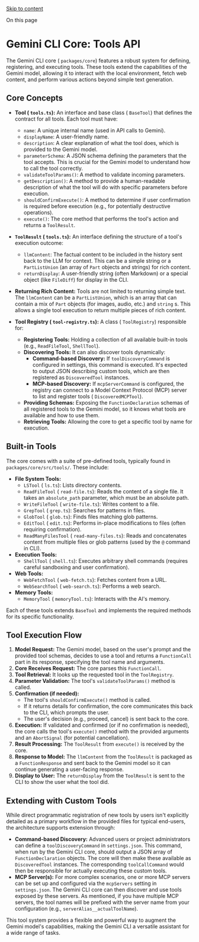 [Skip to content](https://gemini-cli.xyz/docs/en/core/tools-api#VPContent)

On this page

# Gemini CLI Core: Tools API [​](https://gemini-cli.xyz/docs/en/core/tools-api\#gemini-cli-core-tools-api)

The Gemini CLI core ( `packages/core`) features a robust system for defining, registering, and executing tools. These tools extend the capabilities of the Gemini model, allowing it to interact with the local environment, fetch web content, and perform various actions beyond simple text generation.

## Core Concepts [​](https://gemini-cli.xyz/docs/en/core/tools-api\#core-concepts)

- **Tool ( `tools.ts`):** An interface and base class ( `BaseTool`) that defines the contract for all tools. Each tool must have:

  - `name`: A unique internal name (used in API calls to Gemini).
  - `displayName`: A user-friendly name.
  - `description`: A clear explanation of what the tool does, which is provided to the Gemini model.
  - `parameterSchema`: A JSON schema defining the parameters that the tool accepts. This is crucial for the Gemini model to understand how to call the tool correctly.
  - `validateToolParams()`: A method to validate incoming parameters.
  - `getDescription()`: A method to provide a human-readable description of what the tool will do with specific parameters before execution.
  - `shouldConfirmExecute()`: A method to determine if user confirmation is required before execution (e.g., for potentially destructive operations).
  - `execute()`: The core method that performs the tool's action and returns a `ToolResult`.
- **`ToolResult` ( `tools.ts`):** An interface defining the structure of a tool's execution outcome:

  - `llmContent`: The factual content to be included in the history sent back to the LLM for context. This can be a simple string or a `PartListUnion` (an array of `Part` objects and strings) for rich content.
  - `returnDisplay`: A user-friendly string (often Markdown) or a special object (like `FileDiff`) for display in the CLI.
- **Returning Rich Content:** Tools are not limited to returning simple text. The `llmContent` can be a `PartListUnion`, which is an array that can contain a mix of `Part` objects (for images, audio, etc.) and `string` s. This allows a single tool execution to return multiple pieces of rich content.

- **Tool Registry ( `tool-registry.ts`):** A class ( `ToolRegistry`) responsible for:

  - **Registering Tools:** Holding a collection of all available built-in tools (e.g., `ReadFileTool`, `ShellTool`).
  - **Discovering Tools:** It can also discover tools dynamically:
    - **Command-based Discovery:** If `toolDiscoveryCommand` is configured in settings, this command is executed. It's expected to output JSON describing custom tools, which are then registered as `DiscoveredTool` instances.
    - **MCP-based Discovery:** If `mcpServerCommand` is configured, the registry can connect to a Model Context Protocol (MCP) server to list and register tools ( `DiscoveredMCPTool`).
  - **Providing Schemas:** Exposing the `FunctionDeclaration` schemas of all registered tools to the Gemini model, so it knows what tools are available and how to use them.
  - **Retrieving Tools:** Allowing the core to get a specific tool by name for execution.

## Built-in Tools [​](https://gemini-cli.xyz/docs/en/core/tools-api\#built-in-tools)

The core comes with a suite of pre-defined tools, typically found in `packages/core/src/tools/`. These include:

- **File System Tools:**
  - `LSTool` ( `ls.ts`): Lists directory contents.
  - `ReadFileTool` ( `read-file.ts`): Reads the content of a single file. It takes an `absolute_path` parameter, which must be an absolute path.
  - `WriteFileTool` ( `write-file.ts`): Writes content to a file.
  - `GrepTool` ( `grep.ts`): Searches for patterns in files.
  - `GlobTool` ( `glob.ts`): Finds files matching glob patterns.
  - `EditTool` ( `edit.ts`): Performs in-place modifications to files (often requiring confirmation).
  - `ReadManyFilesTool` ( `read-many-files.ts`): Reads and concatenates content from multiple files or glob patterns (used by the `@` command in CLI).
- **Execution Tools:**
  - `ShellTool` ( `shell.ts`): Executes arbitrary shell commands (requires careful sandboxing and user confirmation).
- **Web Tools:**
  - `WebFetchTool` ( `web-fetch.ts`): Fetches content from a URL.
  - `WebSearchTool` ( `web-search.ts`): Performs a web search.
- **Memory Tools:**
  - `MemoryTool` ( `memoryTool.ts`): Interacts with the AI's memory.

Each of these tools extends `BaseTool` and implements the required methods for its specific functionality.

## Tool Execution Flow [​](https://gemini-cli.xyz/docs/en/core/tools-api\#tool-execution-flow)

1. **Model Request:** The Gemini model, based on the user's prompt and the provided tool schemas, decides to use a tool and returns a `FunctionCall` part in its response, specifying the tool name and arguments.
2. **Core Receives Request:** The core parses this `FunctionCall`.
3. **Tool Retrieval:** It looks up the requested tool in the `ToolRegistry`.
4. **Parameter Validation:** The tool's `validateToolParams()` method is called.
5. **Confirmation (if needed):**
   - The tool's `shouldConfirmExecute()` method is called.
   - If it returns details for confirmation, the core communicates this back to the CLI, which prompts the user.
   - The user's decision (e.g., proceed, cancel) is sent back to the core.
6. **Execution:** If validated and confirmed (or if no confirmation is needed), the core calls the tool's `execute()` method with the provided arguments and an `AbortSignal` (for potential cancellation).
7. **Result Processing:** The `ToolResult` from `execute()` is received by the core.
8. **Response to Model:** The `llmContent` from the `ToolResult` is packaged as a `FunctionResponse` and sent back to the Gemini model so it can continue generating a user-facing response.
9. **Display to User:** The `returnDisplay` from the `ToolResult` is sent to the CLI to show the user what the tool did.

## Extending with Custom Tools [​](https://gemini-cli.xyz/docs/en/core/tools-api\#extending-with-custom-tools)

While direct programmatic registration of new tools by users isn't explicitly detailed as a primary workflow in the provided files for typical end-users, the architecture supports extension through:

- **Command-based Discovery:** Advanced users or project administrators can define a `toolDiscoveryCommand` in `settings.json`. This command, when run by the Gemini CLI core, should output a JSON array of `FunctionDeclaration` objects. The core will then make these available as `DiscoveredTool` instances. The corresponding `toolCallCommand` would then be responsible for actually executing these custom tools.
- **MCP Server(s):** For more complex scenarios, one or more MCP servers can be set up and configured via the `mcpServers` setting in `settings.json`. The Gemini CLI core can then discover and use tools exposed by these servers. As mentioned, if you have multiple MCP servers, the tool names will be prefixed with the server name from your configuration (e.g., `serverAlias__actualToolName`).

This tool system provides a flexible and powerful way to augment the Gemini model's capabilities, making the Gemini CLI a versatile assistant for a wide range of tasks.